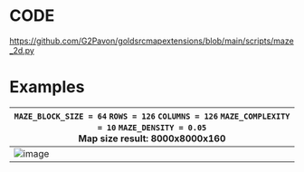 # CODE
https://github.com/G2Pavon/goldsrcmapextensions/blob/main/scripts/maze_2d.py

# Examples

|`MAZE_BLOCK_SIZE = 64` `ROWS = 126` `COLUMNS = 126` `MAZE_COMPLEXITY = 10` `MAZE_DENSITY = 0.05` <br> Map size result: 8000x8000x160 |
|-|
| ![image](https://github.com/G2Pavon/goldsrcmapextensions/assets/14117486/e6d4a4ce-9be9-4cc7-a37a-6b6d67f5a8f8)|
